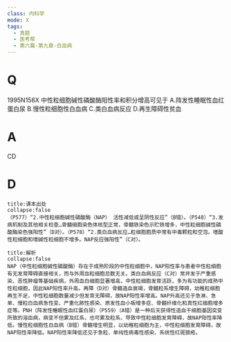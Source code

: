 ```yaml
---
class: 内科学
mode: X
tags:
  - 真题
  - 医考帮
  - 第六篇-第九章-白血病
---
```


# Q
1995N156X 中性粒细胞碱性磷酸酶阳性率和积分增高可见于
A.阵发性睡眠性血红蛋白尿
B.慢性粒细胞性白血病
C.类白血病反应
D.再生障碍性贫血

# A
CD
# D
```ad-note
title:课本出处
collapse:false
（P577）“2.中性粒细胞碱性磷酸酶（NAP） 活性减低或呈阴性反应”（B错）。（P548）“3.发病机制及其他相关检查…骨髓细胞染色体核型正常，骨髓铁染色示贮铁增多，中性粒细胞碱性磷酸酶染色强阳性”（D对）。（P578）“2.类白血病反应…粒细胞胞质中常有中毒颗粒和空泡。嗜酸性粒细胞和嗜碱性粒细胞不增多。NAP反应强阳性”（C对）。
```

```ad-summary
title:解析
collapse:false
NAP（中性粒细胞碱性磷酸酶）存在于成熟阶段的中性粒细胞中，NAP阳性率与患者中性粒细胞有无发育障碍直接相关，而与外周血粒细胞总数无关。类白血病反应（C对）常并发于严重感染、恶性肿瘤等基础疾病，外周血白细胞显著增高，中性粒细胞发育活跃，多为有功能的成熟中性粒细胞，因此NAP阳性率升高。再障（D对）骨髓造血衰竭，骨髓粒系增生障碍，幼稚粒细胞再生不足，中性粒细胞数量减少但发育无障碍，故NAP阳性率增高。NAP升高还见于急淋、急单、慢粒白血病急性变、严重化脓性感染、原发性血小板增多症、骨髓纤维化和真性红细胞增多症等。PNH（阵发性睡眠性血红蛋白尿）（P559）（A错）是一种后天获得性造血干细胞基因突变所致的溶血病，病变不但累及红系，也可累及粒系，导致中性粒细胞发育障碍，故NAP阳性率降低。慢性粒细胞性白血病（B错）骨髓增生明显，以幼稚粒细胞为主，中性粒细胞发育障碍，故NAP阳性率降低。NAP阳性率降低还见于急粒、单纯性病毒性感染、系统性红斑狼疮。
```

